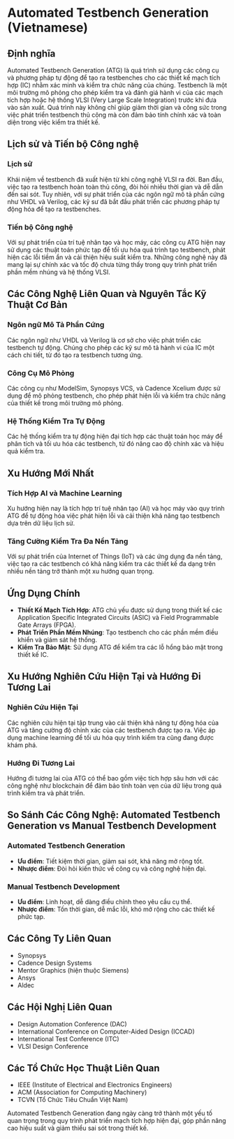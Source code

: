 # Automated Testbench Generation (Vietnamese)

## Định nghĩa

Automated Testbench Generation (ATG) là quá trình sử dụng các công cụ và phương pháp tự động để tạo ra testbenches cho các thiết kế mạch tích hợp (IC) nhằm xác minh và kiểm tra chức năng của chúng. Testbench là một môi trường mô phỏng cho phép kiểm tra và đánh giá hành vi của các mạch tích hợp hoặc hệ thống VLSI (Very Large Scale Integration) trước khi đưa vào sản xuất. Quá trình này không chỉ giúp giảm thời gian và công sức trong việc phát triển testbench thủ công mà còn đảm bảo tính chính xác và toàn diện trong việc kiểm tra thiết kế.

## Lịch sử và Tiến bộ Công nghệ

### Lịch sử

Khái niệm về testbench đã xuất hiện từ khi công nghệ VLSI ra đời. Ban đầu, việc tạo ra testbench hoàn toàn thủ công, đòi hỏi nhiều thời gian và dễ dẫn đến sai sót. Tuy nhiên, với sự phát triển của các ngôn ngữ mô tả phần cứng như VHDL và Verilog, các kỹ sư đã bắt đầu phát triển các phương pháp tự động hóa để tạo ra testbenches.

### Tiến bộ Công nghệ

Với sự phát triển của trí tuệ nhân tạo và học máy, các công cụ ATG hiện nay sử dụng các thuật toán phức tạp để tối ưu hóa quá trình tạo testbench, phát hiện các lỗi tiềm ẩn và cải thiện hiệu suất kiểm tra. Những công nghệ này đã mang lại sự chính xác và tốc độ chưa từng thấy trong quy trình phát triển phần mềm nhúng và hệ thống VLSI.

## Các Công Nghệ Liên Quan và Nguyên Tắc Kỹ Thuật Cơ Bản

### Ngôn ngữ Mô Tả Phần Cứng

Các ngôn ngữ như VHDL và Verilog là cơ sở cho việc phát triển các testbench tự động. Chúng cho phép các kỹ sư mô tả hành vi của IC một cách chi tiết, từ đó tạo ra testbench tương ứng.

### Công Cụ Mô Phỏng

Các công cụ như ModelSim, Synopsys VCS, và Cadence Xcelium được sử dụng để mô phỏng testbench, cho phép phát hiện lỗi và kiểm tra chức năng của thiết kế trong môi trường mô phỏng.

### Hệ Thống Kiểm Tra Tự Động

Các hệ thống kiểm tra tự động hiện đại tích hợp các thuật toán học máy để phân tích và tối ưu hóa các testbench, từ đó nâng cao độ chính xác và hiệu quả kiểm tra.

## Xu Hướng Mới Nhất

### Tích Hợp AI và Machine Learning

Xu hướng hiện nay là tích hợp trí tuệ nhân tạo (AI) và học máy vào quy trình ATG để tự động hóa việc phát hiện lỗi và cải thiện khả năng tạo testbench dựa trên dữ liệu lịch sử.

### Tăng Cường Kiểm Tra Đa Nền Tảng

Với sự phát triển của Internet of Things (IoT) và các ứng dụng đa nền tảng, việc tạo ra các testbench có khả năng kiểm tra các thiết kế đa dạng trên nhiều nền tảng trở thành một xu hướng quan trọng.

## Ứng Dụng Chính

- **Thiết Kế Mạch Tích Hợp**: ATG chủ yếu được sử dụng trong thiết kế các Application Specific Integrated Circuits (ASIC) và Field Programmable Gate Arrays (FPGA).
- **Phát Triển Phần Mềm Nhúng**: Tạo testbench cho các phần mềm điều khiển và giám sát hệ thống.
- **Kiểm Tra Bảo Mật**: Sử dụng ATG để kiểm tra các lỗ hổng bảo mật trong thiết kế IC.

## Xu Hướng Nghiên Cứu Hiện Tại và Hướng Đi Tương Lai

### Nghiên Cứu Hiện Tại

Các nghiên cứu hiện tại tập trung vào cải thiện khả năng tự động hóa của ATG và tăng cường độ chính xác của các testbench được tạo ra. Việc áp dụng machine learning để tối ưu hóa quy trình kiểm tra cũng đang được khám phá.

### Hướng Đi Tương Lai

Hướng đi tương lai của ATG có thể bao gồm việc tích hợp sâu hơn với các công nghệ như blockchain để đảm bảo tính toàn vẹn của dữ liệu trong quá trình kiểm tra và phát triển.

## So Sánh Các Công Nghệ: Automated Testbench Generation vs Manual Testbench Development

### Automated Testbench Generation

- **Ưu điểm**: Tiết kiệm thời gian, giảm sai sót, khả năng mở rộng tốt.
- **Nhược điểm**: Đòi hỏi kiến thức về công cụ và công nghệ hiện đại.

### Manual Testbench Development

- **Ưu điểm**: Linh hoạt, dễ dàng điều chỉnh theo yêu cầu cụ thể.
- **Nhược điểm**: Tốn thời gian, dễ mắc lỗi, khó mở rộng cho các thiết kế phức tạp.

## Các Công Ty Liên Quan

- Synopsys
- Cadence Design Systems
- Mentor Graphics (hiện thuộc Siemens)
- Ansys
- Aldec

## Các Hội Nghị Liên Quan

- Design Automation Conference (DAC)
- International Conference on Computer-Aided Design (ICCAD)
- International Test Conference (ITC)
- VLSI Design Conference

## Các Tổ Chức Học Thuật Liên Quan

- IEEE (Institute of Electrical and Electronics Engineers)
- ACM (Association for Computing Machinery)
- TCVN (Tổ Chức Tiêu Chuẩn Việt Nam)

Automated Testbench Generation đang ngày càng trở thành một yếu tố quan trọng trong quy trình phát triển mạch tích hợp hiện đại, góp phần nâng cao hiệu suất và giảm thiểu sai sót trong thiết kế.